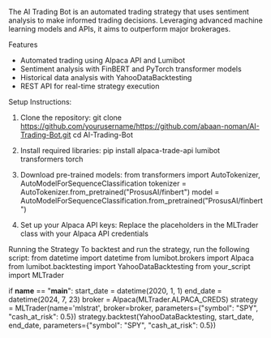 The AI Trading Bot is an automated trading strategy that uses sentiment analysis to make informed trading decisions. Leveraging advanced machine learning models and APIs, it aims to outperform major brokerages.

Features
- Automated trading using Alpaca API and Lumibot
- Sentiment analysis with FinBERT and PyTorch transformer models
- Historical data analysis with YahooDataBacktesting
- REST API for real-time strategy execution

Setup Instructions:
1. Clone the repository:
git clone https://github.com/yourusername/https://github.com/abaan-noman/AI-Trading-Bot.git
cd AI-Trading-Bot

2. Install required libraries:
pip install alpaca-trade-api lumibot transformers torch

3. Download pre-trained models:
from transformers import AutoTokenizer, AutoModelForSequenceClassification
tokenizer = AutoTokenizer.from_pretrained("ProsusAI/finbert")
model = AutoModelForSequenceClassification.from_pretrained("ProsusAI/finbert")

4. Set up your Alpaca API keys:
Replace the placeholders in the MLTrader class with your Alpaca API credentials

Running the Strategy
To backtest and run the strategy, run the following script:
from datetime import datetime
from lumibot.brokers import Alpaca
from lumibot.backtesting import YahooDataBacktesting
from your_script import MLTrader

if __name__ == "__main__":
    start_date = datetime(2020, 1, 1)
    end_date = datetime(2024, 7, 23)
    broker = Alpaca(MLTrader.ALPACA_CREDS)
    strategy = MLTrader(name='mlstrat', broker=broker, parameters={"symbol": "SPY", "cash_at_risk": 0.5})
    strategy.backtest(YahooDataBacktesting, start_date, end_date, parameters={"symbol": "SPY", "cash_at_risk": 0.5})
